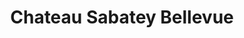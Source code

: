 ---
title: "Chateau Sabatey Bellevue"
url: /naujan-et-postiac/chateau-sabatey-bellevue/
shop: alcool
---